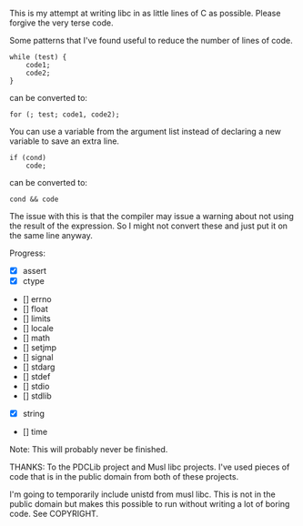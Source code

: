 
This is my attempt at writing libc in as little lines of C as possible.
Please forgive the very terse code.

Some patterns that I've found useful to reduce the number of lines of code.

```
while (test) {
    code1;
    code2;
}
```

can be converted to:

```
for (; test; code1, code2);
```

You can use a variable from the argument list instead of declaring a new
variable to save an extra line.

```
if (cond)
    code;
```

can be converted to:

```
cond && code
```

The issue with this is that the compiler may issue a warning about not
using the result of the expression. So I might not convert these and
just put it on the same line anyway.

Progress:

- [X] assert
- [X] ctype
- [] errno
- [] float
- [] limits
- [] locale
- [] math
- [] setjmp
- [] signal
- [] stdarg
- [] stdef
- [] stdio
- [] stdlib
- [X] string
- [] time

Note: This will probably never be finished.

THANKS:
To the PDCLib project and Musl libc projects. I've used pieces of code that
is in the public domain from both of these projects.

I'm going to temporarily include unistd from musl libc. This is not in the
public domain but makes this possible to run without writing a lot of boring
code. See COPYRIGHT.



